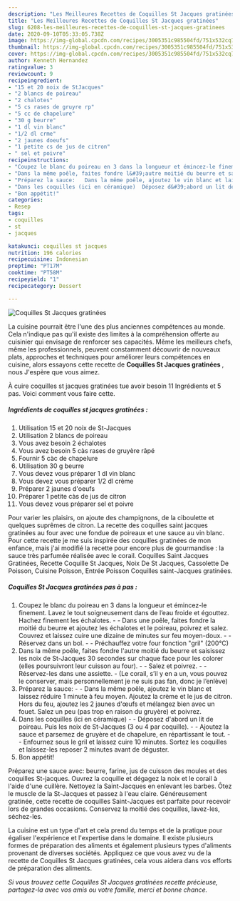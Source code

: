 ```yaml
---
description: "Les Meilleures Recettes de Coquilles St Jacques gratinées"
title: "Les Meilleures Recettes de Coquilles St Jacques gratinées"
slug: 6208-les-meilleures-recettes-de-coquilles-st-jacques-gratinees
date: 2020-09-10T05:33:05.738Z
image: https://img-global.cpcdn.com/recipes/3005351c985504fd/751x532cq70/coquilles-st-jacques-gratinees-photo-principale-de-la-recette.jpg
thumbnail: https://img-global.cpcdn.com/recipes/3005351c985504fd/751x532cq70/coquilles-st-jacques-gratinees-photo-principale-de-la-recette.jpg
cover: https://img-global.cpcdn.com/recipes/3005351c985504fd/751x532cq70/coquilles-st-jacques-gratinees-photo-principale-de-la-recette.jpg
author: Kenneth Hernandez
ratingvalue: 3
reviewcount: 9
recipeingredient:
- "15 et 20 noix de StJacques"
- "2 blancs de poireau"
- "2 chalotes"
- "5 cs rases de gruyre rp"
- "5 cc de chapelure"
- "30 g beurre"
- "1 dl vin blanc"
- "1/2 dl crme"
- "2 jaunes doeufs"
- "1 petite cs de jus de citron"
- " sel et poivre"
recipeinstructions:
- "Coupez le blanc du poireau en 3 dans la longueur et émincez-le finement. Lavez le tout soigneusement dans de l’eau froide et égouttez. Hachez finement les échalotes.   Dans une poêle, faites fondre la moitié du beurre et ajoutez les échalotes et le poireau, poivrez et salez. Couvrez et laissez cuire une dizaine de minutes sur feu moyen-doux.   Réservez dans un bol.   Préchauffez votre four fonction &#34;gril&#34; (200°C)"
- "Dans la même poêle, faites fondre l&#39;autre moitié du beurre et saisissez les noix de St-Jacques 30 secondes sur chaque face pour les colorer (elles poursuivront leur cuisson au four).   Salez et poivrez.   Réservez-les dans une assiette.  (Le corail, s’il y en a un, vous pouvez le conserver, mais personnellement je ne suis pas fan, donc je l’enlève)"
- "Préparez la sauce:   Dans la même poêle, ajoutez le vin blanc et laissez réduire 1 minute à feu moyen. Ajoutez la crème et le jus de citron. Hors du feu, ajoutez les 2 jaunes d&#39;œufs et mélangez bien avec un fouet. Salez un peu (pas trop en raison du gruyère) et poivrez."
- "Dans les coquilles (ici en céramique)  Déposez d&#39;abord un lit de poireau. Puis les noix de St-Jacques (3 ou 4 par coquille).   Ajoutez la sauce et parsemez de gruyère et de chapelure, en répartissant le tout.   Enfournez sous le gril et laissez cuire 10 minutes. Sortez les coquilles et laissez-les reposer 2 minutes avant de déguster."
- "Bon appétit!"
categories:
- Resep
tags:
- coquilles
- st
- jacques

katakunci: coquilles st jacques 
nutrition: 196 calories
recipecuisine: Indonesian
preptime: "PT17M"
cooktime: "PT58M"
recipeyield: "1"
recipecategory: Dessert

---
```



![Coquilles St Jacques gratinées](https://img-global.cpcdn.com/recipes/3005351c985504fd/751x532cq70/coquilles-st-jacques-gratinees-photo-principale-de-la-recette.jpg)

La cuisine pourrait être l'une des plus anciennes compétences au monde. Cela n'indique pas qu'il existe des limites à la compréhension offerte au cuisinier qui envisage de renforcer ses capacités. Même les meilleurs chefs, même les professionnels, peuvent constamment découvrir de nouveaux plats, approches et techniques pour améliorer leurs compétences en cuisine, alors essayons cette recette de <strong> Coquilles St Jacques gratinées </strong>, nous J'espère que vous aimez.

<!--inarticleads1-->

À cuire coquilles st jacques gratinées tue avoir besoin 11 Ingrédients et 5 pas. Voici comment vous faire cette.

##### Ingrédients de coquilles st jacques gratinées :

1. Utilisation 15 et 20 noix de St-Jacques
1. Utilisation 2 blancs de poireau
1. Vous avez besoin 2 échalotes
1. Vous avez besoin 5 càs rases de gruyère râpé
1. Fournir 5 càc de chapelure
1. Utilisation 30 g beurre
1. Vous devez vous préparer 1 dl vin blanc
1. Vous devez vous préparer 1/2 dl crème
1. Préparer 2 jaunes d&#39;oeufs
1. Préparer 1 petite càs de jus de citron
1. Vous devez vous préparer  sel et poivre


Pour varier les plaisirs, on ajoute des champignons, de la ciboulette et quelques suprêmes de citron. La recette des coquilles saint jacques gratinées au four avec une fondue de poireaux et une sauce au vin blanc. Pour cette recette je me suis inspirée des coquilles gratinées de mon enfance, mais j&#39;ai modifié la recette pour encore plus de gourmandise : la sauce très parfumée réalisée avec le corail. Coquilles Saint Jacques Gratinées, Recette Coquille St Jacques, Noix De St Jacques, Cassolette De Poisson, Cuisine Poisson, Entrée Poisson Coquilles saint-Jacques gratinées. 

<!--inarticleads2-->

##### Coquilles St Jacques gratinées pas à pas :

1. Coupez le blanc du poireau en 3 dans la longueur et émincez-le finement. Lavez le tout soigneusement dans de l’eau froide et égouttez. Hachez finement les échalotes.  -  - Dans une poêle, faites fondre la moitié du beurre et ajoutez les échalotes et le poireau, poivrez et salez. Couvrez et laissez cuire une dizaine de minutes sur feu moyen-doux.  -  - Réservez dans un bol.  -  - Préchauffez votre four fonction &#34;gril&#34; (200°C)
1. Dans la même poêle, faites fondre l&#39;autre moitié du beurre et saisissez les noix de St-Jacques 30 secondes sur chaque face pour les colorer (elles poursuivront leur cuisson au four).  -  - Salez et poivrez.  -  - Réservez-les dans une assiette.  - (Le corail, s’il y en a un, vous pouvez le conserver, mais personnellement je ne suis pas fan, donc je l’enlève)
1. Préparez la sauce:  -  - Dans la même poêle, ajoutez le vin blanc et laissez réduire 1 minute à feu moyen. Ajoutez la crème et le jus de citron. Hors du feu, ajoutez les 2 jaunes d&#39;œufs et mélangez bien avec un fouet. Salez un peu (pas trop en raison du gruyère) et poivrez.
1. Dans les coquilles (ici en céramique) -  - Déposez d&#39;abord un lit de poireau. Puis les noix de St-Jacques (3 ou 4 par coquille).  -  - Ajoutez la sauce et parsemez de gruyère et de chapelure, en répartissant le tout.  -  - Enfournez sous le gril et laissez cuire 10 minutes. Sortez les coquilles et laissez-les reposer 2 minutes avant de déguster.
1. Bon appétit!


Préparez une sauce avec: beurre, farine, jus de cuisson des moules et des coquilles St-jacques. Ouvrez la coquille et dégagez la noix et le corail à l&#39;aide d&#39;une cuillère. Nettoyez la Saint-Jacques en enlevant les barbes. Ôtez le muscle de la St-Jacques et passez à l&#39;eau claire. Généreusement gratinée, cette recette de coquilles Saint-Jacques est parfaite pour recevoir lors de grandes occasions. Conservez la moitié des coquilles, lavez-les, séchez-les. 

<!--inarticleads1-->

<p>
La cuisine est un type d'art et cela prend du temps et de la pratique pour égaliser l'expérience et l'expertise dans le domaine. Il existe plusieurs formes de préparation des aliments et également plusieurs types d'aliments provenant de diverses sociétés. Appliquez ce que vous avez vu de la recette de Coquilles St Jacques gratinées, cela vous aidera dans vos efforts de préparation des aliments.
</p>

<p>
<i>Si vous trouvez cette Coquilles St Jacques gratinées recette précieuse, partagez-la avec vos amis ou votre famille, merci et bonne chance.</i>
</p>
